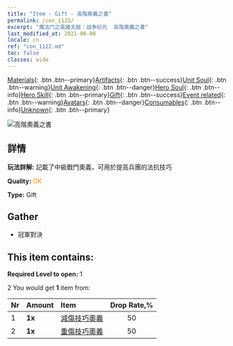 ```yaml
---
title: "Item - Gift - 高階奧義之書"
permalink: /con_1122/
excerpt: "魔法门之英雄无敌：战争纪元  高階奧義之書"
last_modified_at: 2021-06-08
locale: cn
ref: "con_1122.md"
toc: false
classes: wide
---
```

 [Materials](/ItemsCN/){: .btn .btn--primary}[Artifacts](/ItemsCN/Artifacts/){: .btn .btn--success}[Unit Soul](/ItemsCN/UnitSoul/){: .btn .btn--warning}[Unit Awakening](/ItemsCN/UnitAwakening/){: .btn .btn--danger}[Hero Soul](/ItemsCN/HeroSoul/){: .btn .btn--info}[Hero Skill](/ItemsCN/HeroSkill/){: .btn .btn--primary}[Gift](/ItemsCN/Gift/){: .btn .btn--success}[Event related](/ItemsCN/Events/){: .btn .btn--warning}[Avatars](/ItemsCN/Avatars/){: .btn .btn--danger}[Consumables](/ItemsCN/Consumables/){: .btn .btn--info}[Unknown](/ItemsCN/Unknown/){: .btn .btn--primary}

 ![高階奧義之書](/images/t/i_7012.png)

## 詳情
 **玩法詳解:** 記載了中級戰鬥奧義，可用於提高兵團的法抗技巧

 **Quality:** <span style="color: #FF8C00">OK</span>

 **Type:** Gift

## Gather

*    冠軍對決 

## This item contains:

 **Required Level to open:** 1

 2 You would get **1** item  from:

  | Nr | Amount |     Item    | Drop Rate,% |
  |:---|:-------|:------------|:---------:|
  | 1 |  **1x** | [減傷技巧奧義](/cn/Items/con_1116/) | 50 | 
  | 2 |  **1x** | [重傷技巧奧義](/cn/Items/con_1117/) | 50 | 
